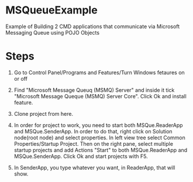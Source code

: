 # MSQueueExample
Example of Building 2 CMD applications that communicate via Microsoft Messaging Queue using POJO Objects

# Steps

1. Go to Control Panel/Programs and Features/Turn Windows fetaures on or off

2. Find "Microsoft Message Queuq (MSMQ) Server" and inside it tick "Microsoft Message Queque (MSMQ) Server Core". Click Ok and install feature.

3. Clone project from here.

4. In order for project to work, you need to start both MSQue.ReaderApp and MSQue.SenderApp. In order to do that, right click on Solution node(root node) and select properties. In left view tree select Common Properties/Startup Project. Then on the right pane, select multiple startup projects and add Actions "Start" to both MSQue.ReaderApp and MSQue.SenderApp. Click Ok and start projects with F5.

5. In SenderApp, you type whatever you want, in ReaderApp, that will show.
